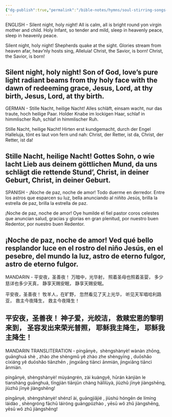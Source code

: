```yaml
---
{"dg-publish":true,"permalink":"/bible-notes/hymns/soul-stirring-songs-and-hymns/silent-night-holy-night/","title":"Silent Night! Holy Night!","created":"","updated":""}
---
```



ENGLISH -
Silent night, holy night!
All is calm, all is bright
round yon virgin mother and child.
Holy Infant, so tender and mild,
sleep in heavenly peace,
sleep in heavenly peace.

Silent night, holy night!
Shepherds quake at the sight.
Glories stream from heaven afar,
heav’nly hosts sing, Alleluia!
Christ, the Savior, is born!
Christ, the Savior, is born!

Silent night, holy night!
Son of God, love’s pure light
radiant beams from thy holy face
with the dawn of redeeming grace,
Jesus, Lord, at thy birth,
Jesus, Lord, at thy birth.
---
GERMAN -
Stille Nacht, heilige Nacht!
Alles schläft, einsam wacht,
nur das traute, hoch heilige Paar.
Holder Knabe im lockigen Haar,
schlaf in himmlischer Ruh,
schlaf in himmlischer Ruh.

Stille Nacht, heilige Nacht!
Hirten erst kundgemacht,
durch der Engel Halleluja,
tönt es laut von fern und nah:
Christ, der Retter, ist da,
Christ, der Retter, ist da!

Stille Nacht, heilige Nacht!
Gottes Sohn, o wie lacht
Lieb aus deinem göttlichen Mund,
da uns schlägt die rettende Stund’,
Christ, in deiner Geburt,
Christ, in deiner Geburt.
---
SPANISH -
¡Noche de paz, noche de amor!
Todo duerme en derredor.
Entre los astros que esparcen su luz,
bella anunciando al niñito Jesús,
brilla la estrella de paz,
brilla la estrella de paz.

¡Noche de paz, noche de amor!
Oye humilde el fiel pastor
coros celestes que anuncian salud,
gracias y glorias en gran plenitud,
por nuestro buen Redentor,
por nuestro buen Redentor.

¡Noche de paz, noche de amor!
Ved qué bello resplandor
luce en el rostro del niño Jesús,
en el pesebre, del mundo la luz,
astro de eterno fulgor,
astro de eterno fulgor.
---
MANDARIN -
平安夜，圣善夜！
万暗中，光华射，
照着圣母也照着圣婴，
多少慈详也多少天真，
静享天赐安眠，
静享天赐安眠。

平安夜，圣善夜！
牧羊人，在旷野，
忽然看见了天上光华，
听见天军唱哈利路亚，
救主今夜降生，
救主今夜降生！

平安夜，圣善夜！
神子爱，光皎洁，
救赎宏恩的黎明来到，
圣容发出来荣光普照，
耶稣我主降生，
耶稣我主降生！
---
MANDARIN TRANSLITERATION -
píngānyè，shèngshànyè!
wànàn zhōng, guānghuá shè ,
zhào zhe shèngmǔ yě zhào zhe shèngyīng ,
duōshǎo cíxiáng yě duōshǎo tiānzhēn ,
jìngxiǎng tiāncì ānmián,
jìngxiǎng tiāncì ānmián.

píngānyè, shèngshànyè!
mùyángrén, zài kuàngyě,
hūrán kànjiàn le tianshàng guānghuá,
tīngjiàn tiānjūn chàng hālìlùyà,
jiùzhǔ jīnyè jiàngshēng,
jiùzhǔ jīnyè jiàngshēng!

píngānyè, shèngshànyè!
shénzǐ ài, guāngjiǎjié ,
jiùshú hóngēn de límíng láidào ,
shèngróng fāchū láiróng guāngpǔzhào ,
yēsū wǒ zhǔ jiàngshēng,
yēsū wǒ zhǔ jiàngshēng!